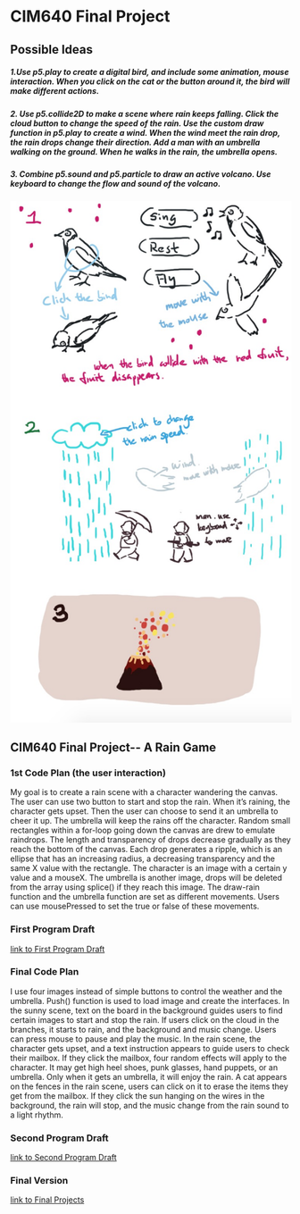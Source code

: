# CIM640 Final Project 

## Possible Ideas

##### 1.Use p5.play to create a digital bird, and  include some animation, mouse interaction. When you click on the cat or the button around it, the bird will make different actions.
##### 2. Use p5.collide2D to make a scene where rain keeps falling. Click the cloud button to change the speed of the rain. Use the custom draw function in p5.play to create a wind. When the wind meet the rain drop, the rain drops change their direction. Add a man with an umbrella walking on the ground. When he walks in the rain, the umbrella opens.
##### 3. Combine p5.sound and p5.particle to draw an active volcano. Use keyboard to change the flow and sound of the volcano.



![idea image](https://github.com/rhondaqian/CIM640/blob/master/Final/idea1.jpg)

## CIM640 Final Project-- A Rain Game
### 1st Code Plan (the user interaction)

 My goal is to create a rain scene with a character wandering the canvas. The user can use two button to start and stop the rain. When it’s raining, the character gets upset. Then the user can choose to send it an umbrella to cheer it up. The umbrella will keep the rains off the character.
 Random small rectangles within a for-loop going down the canvas are drew to emulate raindrops. The length and transparency of drops decrease gradually as they reach the bottom of the canvas. Each drop generates a ripple, which is an ellipse that has an increasing radius, a decreasing transparency and the same X value with the rectangle.
 The character is an image with a certain y value and a mouseX. The umbrella is another image, drops will be deleted from the array using splice() if they reach this image. The draw-rain function and the umbrella function are set as different movements. Users can use mousePressed to set the true or false of these movements.

### First Program Draft
[link to First Program Draft](https://rhondaqian.github.io/CIM640/Final/Raingame_V1/empty-example)


### Final Code Plan

I use four images instead of simple buttons to control the weather and the umbrella. Push() function is used to load image and create the interfaces. 
In the sunny scene, text on the board in the background guides users to find certain images to start and stop the rain. If users click on the cloud in the branches, it starts to rain, and the background and music change. Users can press mouse to pause and play the music. In the rain scene, the character gets upset, and a text instruction appears to guide users to check their mailbox. If they click the mailbox, four random effects will apply to the character. It may get high heel shoes, punk glasses, hand puppets, or an umbrella. Only when it gets an umbrella, it will enjoy the rain. A cat appears on the fences in the rain scene, users can click on it to erase the items they get from the mailbox. If they click the sun hanging on the wires in the background, the rain will stop, and the music change from the rain sound to a light rhythm.

### Second Program Draft
[link to Second Program Draft](https://rhondaqian.github.io/CIM640/Final/Raingame_V2/empty-example)

### Final Version 
[link to Final Projects](https://rhondaqian.github.io/CIM640/Final/Raingame_VFinal/empty-example)